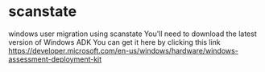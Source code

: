 # scanstate
windows user migration using scanstate
You'll need to download the latest version of Windows ADK
You can get it here by clicking this link https://developer.microsoft.com/en-us/windows/hardware/windows-assessment-deployment-kit
